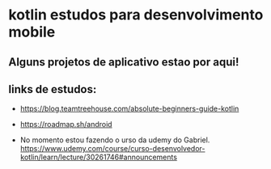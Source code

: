 # kotlin estudos para desenvolvimento mobile

## Alguns projetos de aplicativo estao por aqui!


## links de estudos: 

* https://blog.teamtreehouse.com/absolute-beginners-guide-kotlin
* https://roadmap.sh/android

* No momento estou fazendo o urso da udemy do Gabriel. https://www.udemy.com/course/curso-desenvolvedor-kotlin/learn/lecture/30261746#announcements
